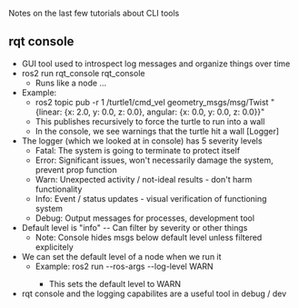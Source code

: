 Notes on the last few tutorials about CLI tools

## rqt console
- GUI tool used to introspect log messages and organize things over time
- ros2 run rqt_console rqt_console
	- Runs like a node ... 
- Example: 
	- ros2 topic pub -r 1 /turtle1/cmd_vel geometry_msgs/msg/Twist "{linear: {x: 2.0, y: 0.0, z: 0.0}, angular: {x: 0.0, y: 0.0, z: 0.0}}"
	- This publishes recursively to force the turtle to run into a wall
	- In the console, we see warnings that the turtle hit a wall
[Logger]
- The logger (which we looked at in console) has 5 severity levels
	- Fatal: The system is going to terminate to protect itself
	- Error: Significant issues, won't necessarily damage the system, prevent prop function
	- Warn: Unexpected activity / not-ideal results - don't harm functionality
	- Info: Event / status updates - visual verification of functioning system
	- Debug: Output messages for processes, development tool
- Default level is "info" -- Can filter by severity or other things
	- Note: Console hides msgs below default level unless filtered explicitely
- We can set the default level of a node when we run it
	- Example: ros2 run <package> <executable> --ros-args --log-level WARN
		- This sets the default level to WARN	
- rqt console and the logging capabilites are a useful tool in debug / dev
